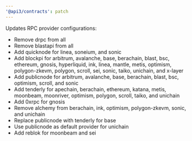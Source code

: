 ```yaml
---
'@api3/contracts': patch
---
```


Updates RPC provider configurations:

- Remove drpc from all
- Remove blastapi from all
- Add quicknode for linea, soneium, and sonic
- Add blockpi for arbitrum, avalanche, base, berachain, blast, bsc, ethereum, gnosis, hyperliquid, ink, linea, mantle, metis, optimism, polygon-zkevm, polygon, scroll, sei, sonic, taiko, unichain, and x-layer
- Add publicnode for arbitrum, avalanche, base, berachain, blast, bsc, optimism, scroll, and sonic
- Add tenderly for apechain, berachain, ethereum, katana, metis, moonbeam, moonriver, optimism, polygon, scroll, taiko, and unichain
- Add 0xrpc for gnosis
- Remove alchemy from berachain, ink, optimism, polygon-zkevm, sonic, and unichain
- Replace publicnode with tenderly for base
- Use publicnode as default provider for unichain
- Add reblok for moonbeam and sei
